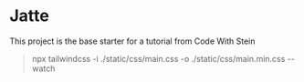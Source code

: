 # Jatte

This project is the base starter for a tutorial from Code With Stein

>npx tailwindcss -i ./static/css/main.css -o ./static/css/main.min.css --watch